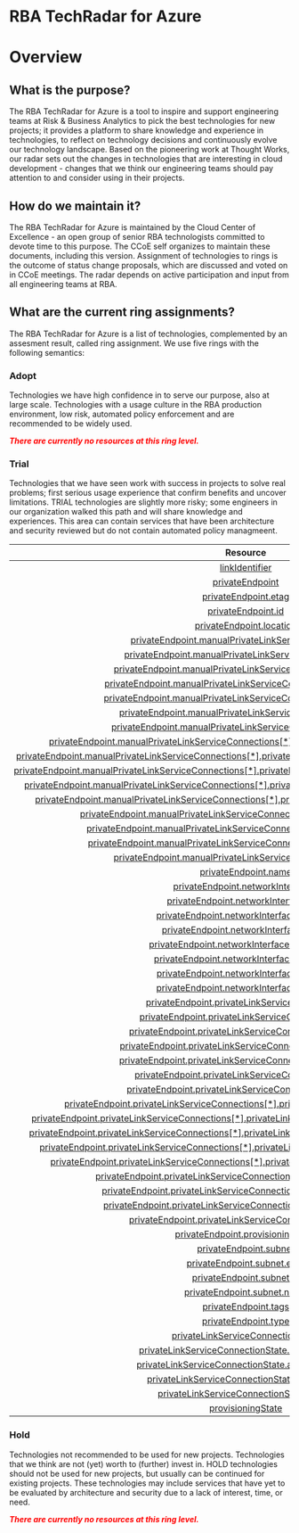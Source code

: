 
RBA TechRadar for Azure
=======================

# Overview

## What is the purpose?


The RBA TechRadar for Azure is a tool to inspire and support engineering teams at Risk & Business Analytics to pick the best technologies for new projects; it provides a platform to share knowledge and experience in technologies, to reflect on technology decisions and continuously evolve our technology landscape.  Based on the pioneering work at Thought Works, our radar sets out the changes in technologies that are interesting in cloud development - changes that we think our engineering teams should pay attention to and consider using in their projects.
## How do we maintain it?


The RBA TechRadar for Azure is maintained by the Cloud Center of Excellence - an open group of senior RBA technologists committed to devote time to this purpose.  The CCoE self organizes to maintain these documents, including this version.  Assignment of technologies to rings is the outcome of status change proposals, which are discussed and voted on in CCoE meetings.  The radar depends on active participation and input from all engineering teams at RBA.
## What are the current ring assignments?


The RBA TechRadar for Azure is a list of technologies, complemented by an assesment result, called ring assignment.  We use five rings with the following semantics:
### Adopt


Technologies we have high confidence in to serve our purpose, also at large scale.  Technologies with a usage culture in the RBA production environment, low risk, automated policy enforcement and are recommended to be widely used.  
  
***<font color="red"> There are currently no resources at this ring level. </font>***
### Trial


Technologies that we have seen work with success in projects to solve real problems;  first serious usage experience that confirm benefits and uncover limitations.  TRIAL technologies are slightly more risky; some engineers in our organization walked this path and will share knowledge and experiences.  This area can contain services that have been architecture and security reviewed but do not contain automated policy managmeent.  

|Resource|Description|Path|Status|
| :---: | :---: | :---: | :---: |
|[linkIdentifier](https://github.com/openrba/python-azure-techradar/Microsoft.Network/privateLinkServices/privateEndpointConnections/linkIdentifier/README.md)|UNKNOWN|Microsoft.Network/privateLinkServices/privateEndpointConnections/linkIdentifier|TRIAL|
|[privateEndpoint](https://github.com/openrba/python-azure-techradar/Microsoft.Network/privateLinkServices/privateEndpointConnections/privateEndpoint/README.md)|UNKNOWN|Microsoft.Network/privateLinkServices/privateEndpointConnections/privateEndpoint|TRIAL|
|[privateEndpoint.etag](https://github.com/openrba/python-azure-techradar/Microsoft.Network/privateLinkServices/privateEndpointConnections/privateEndpoint.etag/README.md)|UNKNOWN|Microsoft.Network/privateLinkServices/privateEndpointConnections/privateEndpoint.etag|TRIAL|
|[privateEndpoint.id](https://github.com/openrba/python-azure-techradar/Microsoft.Network/privateLinkServices/privateEndpointConnections/privateEndpoint.id/README.md)|UNKNOWN|Microsoft.Network/privateLinkServices/privateEndpointConnections/privateEndpoint.id|TRIAL|
|[privateEndpoint.location](https://github.com/openrba/python-azure-techradar/Microsoft.Network/privateLinkServices/privateEndpointConnections/privateEndpoint.location/README.md)|UNKNOWN|Microsoft.Network/privateLinkServices/privateEndpointConnections/privateEndpoint.location|TRIAL|
|[privateEndpoint.manualPrivateLinkServiceConnections](https://github.com/openrba/python-azure-techradar/Microsoft.Network/privateLinkServices/privateEndpointConnections/privateEndpoint.manualPrivateLinkServiceConnections/README.md)|UNKNOWN|Microsoft.Network/privateLinkServices/privateEndpointConnections/privateEndpoint.manualPrivateLinkServiceConnections|TRIAL|
|[privateEndpoint.manualPrivateLinkServiceConnections[*]](https://github.com/openrba/python-azure-techradar/Microsoft.Network/privateLinkServices/privateEndpointConnections/privateEndpoint.manualPrivateLinkServiceConnections[*]/README.md)|UNKNOWN|Microsoft.Network/privateLinkServices/privateEndpointConnections/privateEndpoint.manualPrivateLinkServiceConnections[*]|TRIAL|
|[privateEndpoint.manualPrivateLinkServiceConnections[*].etag](https://github.com/openrba/python-azure-techradar/Microsoft.Network/privateLinkServices/privateEndpointConnections/privateEndpoint.manualPrivateLinkServiceConnections[*].etag/README.md)|UNKNOWN|Microsoft.Network/privateLinkServices/privateEndpointConnections/privateEndpoint.manualPrivateLinkServiceConnections[*].etag|TRIAL|
|[privateEndpoint.manualPrivateLinkServiceConnections[*].groupIds](https://github.com/openrba/python-azure-techradar/Microsoft.Network/privateLinkServices/privateEndpointConnections/privateEndpoint.manualPrivateLinkServiceConnections[*].groupIds/README.md)|UNKNOWN|Microsoft.Network/privateLinkServices/privateEndpointConnections/privateEndpoint.manualPrivateLinkServiceConnections[*].groupIds|TRIAL|
|[privateEndpoint.manualPrivateLinkServiceConnections[*].groupIds[*]](https://github.com/openrba/python-azure-techradar/Microsoft.Network/privateLinkServices/privateEndpointConnections/privateEndpoint.manualPrivateLinkServiceConnections[*].groupIds[*]/README.md)|UNKNOWN|Microsoft.Network/privateLinkServices/privateEndpointConnections/privateEndpoint.manualPrivateLinkServiceConnections[*].groupIds[*]|TRIAL|
|[privateEndpoint.manualPrivateLinkServiceConnections[*].id](https://github.com/openrba/python-azure-techradar/Microsoft.Network/privateLinkServices/privateEndpointConnections/privateEndpoint.manualPrivateLinkServiceConnections[*].id/README.md)|UNKNOWN|Microsoft.Network/privateLinkServices/privateEndpointConnections/privateEndpoint.manualPrivateLinkServiceConnections[*].id|TRIAL|
|[privateEndpoint.manualPrivateLinkServiceConnections[*].name](https://github.com/openrba/python-azure-techradar/Microsoft.Network/privateLinkServices/privateEndpointConnections/privateEndpoint.manualPrivateLinkServiceConnections[*].name/README.md)|UNKNOWN|Microsoft.Network/privateLinkServices/privateEndpointConnections/privateEndpoint.manualPrivateLinkServiceConnections[*].name|TRIAL|
|[privateEndpoint.manualPrivateLinkServiceConnections[*].privateLinkServiceConnectionState](https://github.com/openrba/python-azure-techradar/Microsoft.Network/privateLinkServices/privateEndpointConnections/privateEndpoint.manualPrivateLinkServiceConnections[*].privateLinkServiceConnectionState/README.md)|UNKNOWN|Microsoft.Network/privateLinkServices/privateEndpointConnections/privateEndpoint.manualPrivateLinkServiceConnections[*].privateLinkServiceConnectionState|TRIAL|
|[privateEndpoint.manualPrivateLinkServiceConnections[*].privateLinkServiceConnectionState.actionRequired](https://github.com/openrba/python-azure-techradar/Microsoft.Network/privateLinkServices/privateEndpointConnections/privateEndpoint.manualPrivateLinkServiceConnections[*].privateLinkServiceConnectionState.actionRequired/README.md)|UNKNOWN|Microsoft.Network/privateLinkServices/privateEndpointConnections/privateEndpoint.manualPrivateLinkServiceConnections[*].privateLinkServiceConnectionState.actionRequired|TRIAL|
|[privateEndpoint.manualPrivateLinkServiceConnections[*].privateLinkServiceConnectionState.actionsRequired](https://github.com/openrba/python-azure-techradar/Microsoft.Network/privateLinkServices/privateEndpointConnections/privateEndpoint.manualPrivateLinkServiceConnections[*].privateLinkServiceConnectionState.actionsRequired/README.md)|UNKNOWN|Microsoft.Network/privateLinkServices/privateEndpointConnections/privateEndpoint.manualPrivateLinkServiceConnections[*].privateLinkServiceConnectionState.actionsRequired|TRIAL|
|[privateEndpoint.manualPrivateLinkServiceConnections[*].privateLinkServiceConnectionState.description](https://github.com/openrba/python-azure-techradar/Microsoft.Network/privateLinkServices/privateEndpointConnections/privateEndpoint.manualPrivateLinkServiceConnections[*].privateLinkServiceConnectionState.description/README.md)|UNKNOWN|Microsoft.Network/privateLinkServices/privateEndpointConnections/privateEndpoint.manualPrivateLinkServiceConnections[*].privateLinkServiceConnectionState.description|TRIAL|
|[privateEndpoint.manualPrivateLinkServiceConnections[*].privateLinkServiceConnectionState.status](https://github.com/openrba/python-azure-techradar/Microsoft.Network/privateLinkServices/privateEndpointConnections/privateEndpoint.manualPrivateLinkServiceConnections[*].privateLinkServiceConnectionState.status/README.md)|UNKNOWN|Microsoft.Network/privateLinkServices/privateEndpointConnections/privateEndpoint.manualPrivateLinkServiceConnections[*].privateLinkServiceConnectionState.status|TRIAL|
|[privateEndpoint.manualPrivateLinkServiceConnections[*].privateLinkServiceId](https://github.com/openrba/python-azure-techradar/Microsoft.Network/privateLinkServices/privateEndpointConnections/privateEndpoint.manualPrivateLinkServiceConnections[*].privateLinkServiceId/README.md)|UNKNOWN|Microsoft.Network/privateLinkServices/privateEndpointConnections/privateEndpoint.manualPrivateLinkServiceConnections[*].privateLinkServiceId|TRIAL|
|[privateEndpoint.manualPrivateLinkServiceConnections[*].provisioningState](https://github.com/openrba/python-azure-techradar/Microsoft.Network/privateLinkServices/privateEndpointConnections/privateEndpoint.manualPrivateLinkServiceConnections[*].provisioningState/README.md)|UNKNOWN|Microsoft.Network/privateLinkServices/privateEndpointConnections/privateEndpoint.manualPrivateLinkServiceConnections[*].provisioningState|TRIAL|
|[privateEndpoint.manualPrivateLinkServiceConnections[*].requestMessage](https://github.com/openrba/python-azure-techradar/Microsoft.Network/privateLinkServices/privateEndpointConnections/privateEndpoint.manualPrivateLinkServiceConnections[*].requestMessage/README.md)|UNKNOWN|Microsoft.Network/privateLinkServices/privateEndpointConnections/privateEndpoint.manualPrivateLinkServiceConnections[*].requestMessage|TRIAL|
|[privateEndpoint.manualPrivateLinkServiceConnections[*].type](https://github.com/openrba/python-azure-techradar/Microsoft.Network/privateLinkServices/privateEndpointConnections/privateEndpoint.manualPrivateLinkServiceConnections[*].type/README.md)|UNKNOWN|Microsoft.Network/privateLinkServices/privateEndpointConnections/privateEndpoint.manualPrivateLinkServiceConnections[*].type|TRIAL|
|[privateEndpoint.name](https://github.com/openrba/python-azure-techradar/Microsoft.Network/privateLinkServices/privateEndpointConnections/privateEndpoint.name/README.md)|UNKNOWN|Microsoft.Network/privateLinkServices/privateEndpointConnections/privateEndpoint.name|TRIAL|
|[privateEndpoint.networkInterfaces](https://github.com/openrba/python-azure-techradar/Microsoft.Network/privateLinkServices/privateEndpointConnections/privateEndpoint.networkInterfaces/README.md)|UNKNOWN|Microsoft.Network/privateLinkServices/privateEndpointConnections/privateEndpoint.networkInterfaces|TRIAL|
|[privateEndpoint.networkInterfaces[*]](https://github.com/openrba/python-azure-techradar/Microsoft.Network/privateLinkServices/privateEndpointConnections/privateEndpoint.networkInterfaces[*]/README.md)|UNKNOWN|Microsoft.Network/privateLinkServices/privateEndpointConnections/privateEndpoint.networkInterfaces[*]|TRIAL|
|[privateEndpoint.networkInterfaces[*].etag](https://github.com/openrba/python-azure-techradar/Microsoft.Network/privateLinkServices/privateEndpointConnections/privateEndpoint.networkInterfaces[*].etag/README.md)|UNKNOWN|Microsoft.Network/privateLinkServices/privateEndpointConnections/privateEndpoint.networkInterfaces[*].etag|TRIAL|
|[privateEndpoint.networkInterfaces[*].id](https://github.com/openrba/python-azure-techradar/Microsoft.Network/privateLinkServices/privateEndpointConnections/privateEndpoint.networkInterfaces[*].id/README.md)|UNKNOWN|Microsoft.Network/privateLinkServices/privateEndpointConnections/privateEndpoint.networkInterfaces[*].id|TRIAL|
|[privateEndpoint.networkInterfaces[*].location](https://github.com/openrba/python-azure-techradar/Microsoft.Network/privateLinkServices/privateEndpointConnections/privateEndpoint.networkInterfaces[*].location/README.md)|UNKNOWN|Microsoft.Network/privateLinkServices/privateEndpointConnections/privateEndpoint.networkInterfaces[*].location|TRIAL|
|[privateEndpoint.networkInterfaces[*].name](https://github.com/openrba/python-azure-techradar/Microsoft.Network/privateLinkServices/privateEndpointConnections/privateEndpoint.networkInterfaces[*].name/README.md)|UNKNOWN|Microsoft.Network/privateLinkServices/privateEndpointConnections/privateEndpoint.networkInterfaces[*].name|TRIAL|
|[privateEndpoint.networkInterfaces[*].tags](https://github.com/openrba/python-azure-techradar/Microsoft.Network/privateLinkServices/privateEndpointConnections/privateEndpoint.networkInterfaces[*].tags/README.md)|UNKNOWN|Microsoft.Network/privateLinkServices/privateEndpointConnections/privateEndpoint.networkInterfaces[*].tags|TRIAL|
|[privateEndpoint.networkInterfaces[*].type](https://github.com/openrba/python-azure-techradar/Microsoft.Network/privateLinkServices/privateEndpointConnections/privateEndpoint.networkInterfaces[*].type/README.md)|UNKNOWN|Microsoft.Network/privateLinkServices/privateEndpointConnections/privateEndpoint.networkInterfaces[*].type|TRIAL|
|[privateEndpoint.privateLinkServiceConnections](https://github.com/openrba/python-azure-techradar/Microsoft.Network/privateLinkServices/privateEndpointConnections/privateEndpoint.privateLinkServiceConnections/README.md)|UNKNOWN|Microsoft.Network/privateLinkServices/privateEndpointConnections/privateEndpoint.privateLinkServiceConnections|TRIAL|
|[privateEndpoint.privateLinkServiceConnections[*]](https://github.com/openrba/python-azure-techradar/Microsoft.Network/privateLinkServices/privateEndpointConnections/privateEndpoint.privateLinkServiceConnections[*]/README.md)|UNKNOWN|Microsoft.Network/privateLinkServices/privateEndpointConnections/privateEndpoint.privateLinkServiceConnections[*]|TRIAL|
|[privateEndpoint.privateLinkServiceConnections[*].etag](https://github.com/openrba/python-azure-techradar/Microsoft.Network/privateLinkServices/privateEndpointConnections/privateEndpoint.privateLinkServiceConnections[*].etag/README.md)|UNKNOWN|Microsoft.Network/privateLinkServices/privateEndpointConnections/privateEndpoint.privateLinkServiceConnections[*].etag|TRIAL|
|[privateEndpoint.privateLinkServiceConnections[*].groupIds](https://github.com/openrba/python-azure-techradar/Microsoft.Network/privateLinkServices/privateEndpointConnections/privateEndpoint.privateLinkServiceConnections[*].groupIds/README.md)|UNKNOWN|Microsoft.Network/privateLinkServices/privateEndpointConnections/privateEndpoint.privateLinkServiceConnections[*].groupIds|TRIAL|
|[privateEndpoint.privateLinkServiceConnections[*].groupIds[*]](https://github.com/openrba/python-azure-techradar/Microsoft.Network/privateLinkServices/privateEndpointConnections/privateEndpoint.privateLinkServiceConnections[*].groupIds[*]/README.md)|UNKNOWN|Microsoft.Network/privateLinkServices/privateEndpointConnections/privateEndpoint.privateLinkServiceConnections[*].groupIds[*]|TRIAL|
|[privateEndpoint.privateLinkServiceConnections[*].id](https://github.com/openrba/python-azure-techradar/Microsoft.Network/privateLinkServices/privateEndpointConnections/privateEndpoint.privateLinkServiceConnections[*].id/README.md)|UNKNOWN|Microsoft.Network/privateLinkServices/privateEndpointConnections/privateEndpoint.privateLinkServiceConnections[*].id|TRIAL|
|[privateEndpoint.privateLinkServiceConnections[*].name](https://github.com/openrba/python-azure-techradar/Microsoft.Network/privateLinkServices/privateEndpointConnections/privateEndpoint.privateLinkServiceConnections[*].name/README.md)|UNKNOWN|Microsoft.Network/privateLinkServices/privateEndpointConnections/privateEndpoint.privateLinkServiceConnections[*].name|TRIAL|
|[privateEndpoint.privateLinkServiceConnections[*].privateLinkServiceConnectionState](https://github.com/openrba/python-azure-techradar/Microsoft.Network/privateLinkServices/privateEndpointConnections/privateEndpoint.privateLinkServiceConnections[*].privateLinkServiceConnectionState/README.md)|UNKNOWN|Microsoft.Network/privateLinkServices/privateEndpointConnections/privateEndpoint.privateLinkServiceConnections[*].privateLinkServiceConnectionState|TRIAL|
|[privateEndpoint.privateLinkServiceConnections[*].privateLinkServiceConnectionState.actionRequired](https://github.com/openrba/python-azure-techradar/Microsoft.Network/privateLinkServices/privateEndpointConnections/privateEndpoint.privateLinkServiceConnections[*].privateLinkServiceConnectionState.actionRequired/README.md)|UNKNOWN|Microsoft.Network/privateLinkServices/privateEndpointConnections/privateEndpoint.privateLinkServiceConnections[*].privateLinkServiceConnectionState.actionRequired|TRIAL|
|[privateEndpoint.privateLinkServiceConnections[*].privateLinkServiceConnectionState.actionsRequired](https://github.com/openrba/python-azure-techradar/Microsoft.Network/privateLinkServices/privateEndpointConnections/privateEndpoint.privateLinkServiceConnections[*].privateLinkServiceConnectionState.actionsRequired/README.md)|UNKNOWN|Microsoft.Network/privateLinkServices/privateEndpointConnections/privateEndpoint.privateLinkServiceConnections[*].privateLinkServiceConnectionState.actionsRequired|TRIAL|
|[privateEndpoint.privateLinkServiceConnections[*].privateLinkServiceConnectionState.description](https://github.com/openrba/python-azure-techradar/Microsoft.Network/privateLinkServices/privateEndpointConnections/privateEndpoint.privateLinkServiceConnections[*].privateLinkServiceConnectionState.description/README.md)|UNKNOWN|Microsoft.Network/privateLinkServices/privateEndpointConnections/privateEndpoint.privateLinkServiceConnections[*].privateLinkServiceConnectionState.description|TRIAL|
|[privateEndpoint.privateLinkServiceConnections[*].privateLinkServiceConnectionState.status](https://github.com/openrba/python-azure-techradar/Microsoft.Network/privateLinkServices/privateEndpointConnections/privateEndpoint.privateLinkServiceConnections[*].privateLinkServiceConnectionState.status/README.md)|UNKNOWN|Microsoft.Network/privateLinkServices/privateEndpointConnections/privateEndpoint.privateLinkServiceConnections[*].privateLinkServiceConnectionState.status|TRIAL|
|[privateEndpoint.privateLinkServiceConnections[*].privateLinkServiceId](https://github.com/openrba/python-azure-techradar/Microsoft.Network/privateLinkServices/privateEndpointConnections/privateEndpoint.privateLinkServiceConnections[*].privateLinkServiceId/README.md)|UNKNOWN|Microsoft.Network/privateLinkServices/privateEndpointConnections/privateEndpoint.privateLinkServiceConnections[*].privateLinkServiceId|TRIAL|
|[privateEndpoint.privateLinkServiceConnections[*].provisioningState](https://github.com/openrba/python-azure-techradar/Microsoft.Network/privateLinkServices/privateEndpointConnections/privateEndpoint.privateLinkServiceConnections[*].provisioningState/README.md)|UNKNOWN|Microsoft.Network/privateLinkServices/privateEndpointConnections/privateEndpoint.privateLinkServiceConnections[*].provisioningState|TRIAL|
|[privateEndpoint.privateLinkServiceConnections[*].requestMessage](https://github.com/openrba/python-azure-techradar/Microsoft.Network/privateLinkServices/privateEndpointConnections/privateEndpoint.privateLinkServiceConnections[*].requestMessage/README.md)|UNKNOWN|Microsoft.Network/privateLinkServices/privateEndpointConnections/privateEndpoint.privateLinkServiceConnections[*].requestMessage|TRIAL|
|[privateEndpoint.privateLinkServiceConnections[*].type](https://github.com/openrba/python-azure-techradar/Microsoft.Network/privateLinkServices/privateEndpointConnections/privateEndpoint.privateLinkServiceConnections[*].type/README.md)|UNKNOWN|Microsoft.Network/privateLinkServices/privateEndpointConnections/privateEndpoint.privateLinkServiceConnections[*].type|TRIAL|
|[privateEndpoint.provisioningState](https://github.com/openrba/python-azure-techradar/Microsoft.Network/privateLinkServices/privateEndpointConnections/privateEndpoint.provisioningState/README.md)|UNKNOWN|Microsoft.Network/privateLinkServices/privateEndpointConnections/privateEndpoint.provisioningState|TRIAL|
|[privateEndpoint.subnet](https://github.com/openrba/python-azure-techradar/Microsoft.Network/privateLinkServices/privateEndpointConnections/privateEndpoint.subnet/README.md)|UNKNOWN|Microsoft.Network/privateLinkServices/privateEndpointConnections/privateEndpoint.subnet|TRIAL|
|[privateEndpoint.subnet.etag](https://github.com/openrba/python-azure-techradar/Microsoft.Network/privateLinkServices/privateEndpointConnections/privateEndpoint.subnet.etag/README.md)|UNKNOWN|Microsoft.Network/privateLinkServices/privateEndpointConnections/privateEndpoint.subnet.etag|TRIAL|
|[privateEndpoint.subnet.id](https://github.com/openrba/python-azure-techradar/Microsoft.Network/privateLinkServices/privateEndpointConnections/privateEndpoint.subnet.id/README.md)|UNKNOWN|Microsoft.Network/privateLinkServices/privateEndpointConnections/privateEndpoint.subnet.id|TRIAL|
|[privateEndpoint.subnet.name](https://github.com/openrba/python-azure-techradar/Microsoft.Network/privateLinkServices/privateEndpointConnections/privateEndpoint.subnet.name/README.md)|UNKNOWN|Microsoft.Network/privateLinkServices/privateEndpointConnections/privateEndpoint.subnet.name|TRIAL|
|[privateEndpoint.tags](https://github.com/openrba/python-azure-techradar/Microsoft.Network/privateLinkServices/privateEndpointConnections/privateEndpoint.tags/README.md)|UNKNOWN|Microsoft.Network/privateLinkServices/privateEndpointConnections/privateEndpoint.tags|TRIAL|
|[privateEndpoint.type](https://github.com/openrba/python-azure-techradar/Microsoft.Network/privateLinkServices/privateEndpointConnections/privateEndpoint.type/README.md)|UNKNOWN|Microsoft.Network/privateLinkServices/privateEndpointConnections/privateEndpoint.type|TRIAL|
|[privateLinkServiceConnectionState](https://github.com/openrba/python-azure-techradar/Microsoft.Network/privateLinkServices/privateEndpointConnections/privateLinkServiceConnectionState/README.md)|UNKNOWN|Microsoft.Network/privateLinkServices/privateEndpointConnections/privateLinkServiceConnectionState|TRIAL|
|[privateLinkServiceConnectionState.actionRequired](https://github.com/openrba/python-azure-techradar/Microsoft.Network/privateLinkServices/privateEndpointConnections/privateLinkServiceConnectionState.actionRequired/README.md)|UNKNOWN|Microsoft.Network/privateLinkServices/privateEndpointConnections/privateLinkServiceConnectionState.actionRequired|TRIAL|
|[privateLinkServiceConnectionState.actionsRequired](https://github.com/openrba/python-azure-techradar/Microsoft.Network/privateLinkServices/privateEndpointConnections/privateLinkServiceConnectionState.actionsRequired/README.md)|UNKNOWN|Microsoft.Network/privateLinkServices/privateEndpointConnections/privateLinkServiceConnectionState.actionsRequired|TRIAL|
|[privateLinkServiceConnectionState.description](https://github.com/openrba/python-azure-techradar/Microsoft.Network/privateLinkServices/privateEndpointConnections/privateLinkServiceConnectionState.description/README.md)|UNKNOWN|Microsoft.Network/privateLinkServices/privateEndpointConnections/privateLinkServiceConnectionState.description|TRIAL|
|[privateLinkServiceConnectionState.status](https://github.com/openrba/python-azure-techradar/Microsoft.Network/privateLinkServices/privateEndpointConnections/privateLinkServiceConnectionState.status/README.md)|UNKNOWN|Microsoft.Network/privateLinkServices/privateEndpointConnections/privateLinkServiceConnectionState.status|TRIAL|
|[provisioningState](https://github.com/openrba/python-azure-techradar/Microsoft.Network/privateLinkServices/privateEndpointConnections/provisioningState/README.md)|UNKNOWN|Microsoft.Network/privateLinkServices/privateEndpointConnections/provisioningState|TRIAL|

### Hold


Technologies not recommended to be used for new projects. Technologies that we think are not (yet) worth to (further) invest in.  HOLD technologies should not be used for new projects, but usually can be continued for existing projects.  These technologies may include services that have yet to be evaluated by architecture and security due to a lack of interest, time, or need.  
  
***<font color="red"> There are currently no resources at this ring level. </font>***